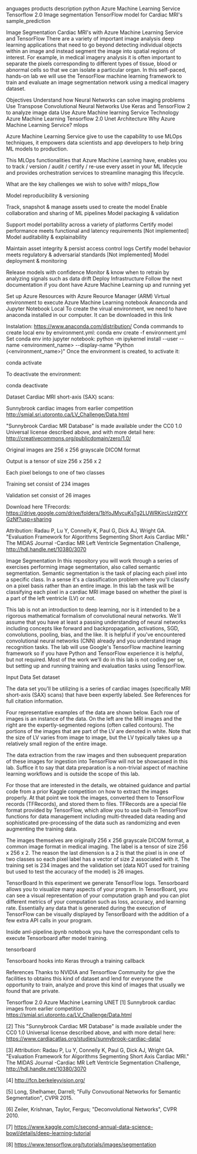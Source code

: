 anguages	products	description
python
Azure Machine Learning Service
Tensorflow 2.0
Image segmentation TensorFlow model for Cardiac MRI's
sample_prediction

Image Segmentation Cardiac MRI's with Azure Machine Learning Service and TensorFlow
There are a variety of important image analysis deep learning applications that need to go beyond detecting individual objects within an image and instead segment the image into spatial regions of interest. For example, in medical imagery analysis it is often important to separate the pixels corresponding to different types of tissue, blood or abnormal cells so that we can isolate a particular organ. In this self-paced, hands-on lab we will use the TensorFlow machine learning framework to train and evaluate an image segmentation network using a medical imagery dataset.

Objectives
Understand how Neural Networks can solve imaging problems
Use Transpose Convolutional Neural Networks
Use Keras and TensorFlow 2 to analyze image data
Use Azure Machine learning Service
Technology
Azure Machine Learning
Tensorflow 2.0
Unet Architecture
Why Azure Machine Learning Service?
mlops

Azure Machine Learning Service give to use the capability to use MLOps techniques, it empowers data scientists and app developers to help bring ML models to production.

This MLOps functionalities that Azure Machine Learning have, enables you to track / version / audit / certify / re-use every asset in your ML lifecycle and provides orchestration services to streamline managing this lifecycle.

What are the key challenges we wish to solve with?
mlops_flow

Model reproducibility & versioning

Track, snapshot & manage assets used to create the model
Enable collaboration and sharing of ML pipelines
Model packaging & validation

Support model portability across a variety of platforms
Certify model performance meets functional and latency requirements
[Not implemented] Model auditability & explainability

Maintain asset integrity & persist access control logs
Certify model behavior meets regulatory & adversarial standards
[Not implemented] Model deployment & monitoring

Release models with confidence
Monitor & know when to retrain by analyzing signals such as data drift
Deploy Infrastructure
Follow the next documentation if you dont have Azure Machine Learning up and running yet

Set up Azure Resources with Azure Reource Manager (ARM)
Virtual environment to execute Azure Machine Learning notebook
Ananconda and Jupyter Notebook Local
To create the virual environment, we need to have anaconda installed in our computer. It can be downloaded in this link

Instalation: https://www.anaconda.com/distribution/
Conda commands to create local env by environment.yml: conda env create -f environment.yml
Set conda env into jupyter notebook: python -m ipykernel install --user --name <environment_name> --display-name "Python (<environment_name>)"
Once the environment is created, to activate it:

conda activate <environment-name>

To deactivate the environment:

conda deactivate <environment-name>

Dataset
Cardiac MRI short-axis (SAX) scans:

Sunnybrook cardiac images from earlier competition http://smial.sri.utoronto.ca/LV_Challenge/Data.html

"Sunnybrook Cardiac MR Database" is made available under the CC0 1.0 Universal license described above, and with more detail here: http://creativecommons.org/publicdomain/zero/1.0/

Original images are 256 x 256 grayscale DICOM format

Output is a tensor of size 256 x 256 x 2

Each pixel belongs to one of two classes

Training set consist of 234 images

Validation set consist of 26 images

Download here TFrecords: https://drive.google.com/drive/folders/1bYoJMycuKsTg2LUWRKircUzjtQYYGzNf?usp=sharing

Attribution:
Radau P, Lu Y, Connelly K, Paul G, Dick AJ, Wright GA. "Evaluation Framework for Algorithms Segmenting Short Axis Cardiac MRI." The MIDAS Journal -Cardiac MR Left Ventricle Segmentation Challenge, http://hdl.handle.net/10380/3070

Image Segmentation
In this repository you will work through a series of exercises performing image segmentation, also called semantic segmentation. Semantic segmentation is the task of placing each pixel into a specific class. In a sense it's a classification problem where you'll classify on a pixel basis rather than an entire image. In this lab the task will be classifying each pixel in a cardiac MRI image based on whether the pixel is a part of the left ventricle (LV) or not.

This lab is not an introduction to deep learning, nor is it intended to be a rigorous mathematical formalism of convolutional neural networks. We'll assume that you have at least a passing understanding of neural networks including concepts like forward and backpropagation, activations, SGD, convolutions, pooling, bias, and the like. It is helpful if you've encountered convolutional neural networks (CNN) already and you understand image recognition tasks. The lab will use Google's TensorFlow machine learning framework so if you have Python and TensorFlow experience it is helpful, but not required. Most of the work we'll do in this lab is not coding per se, but setting up and running training and evaluation tasks using TensorFlow.

Input Data Set
dataset

The data set you'll be utilizing is a series of cardiac images (specifically MRI short-axis (SAX) scans) that have been expertly labeled. See References for full citation information.

Four representative examples of the data are shown below. Each row of images is an instance of the data. On the left are the MRI images and the right are the expertly-segmented regions (often called contours). The portions of the images that are part of the LV are denoted in white. Note that the size of LV varies from image to image, but the LV typically takes up a relatively small region of the entire image.

The data extraction from the raw images and then subsequent preparation of these images for ingestion into TensorFlow will not be showcased in this lab. Suffice it to say that data preparation is a non-trivial aspect of machine learning workflows and is outside the scope of this lab.

For those that are interested in the details, we obtained guidance and partial code from a prior Kaggle competition on how to extract the images properly. At that point we took the images, converted them to TensorFlow records (TFRecords), and stored them to files. TFRecords are a special file format provided by TensorFlow, which allow you to use built-in TensorFlow functions for data management including multi-threaded data reading and sophisticated pre-processing of the data such as randomizing and even augmenting the training data.

The images themselves are originally 256 x 256 grayscale DICOM format, a common image format in medical imaging. The label is a tensor of size 256 x 256 x 2. The reason the last dimension is a 2 is that the pixel is in one of two classes so each pixel label has a vector of size 2 associated with it. The training set is 234 images and the validation set (data NOT used for training but used to test the accuracy of the model) is 26 images.

TensorBoard
In this experiment we generate TensorFlow logs. Tensorboard allows you to visualize many aspects of your program. In TensorBoard, you can see a visual representation of your computation graph and you can plot different metrics of your computation such as loss, accuracy, and learning rate. Essentially any data that is generated during the execution of TensorFlow can be visually displayed by TensorBoard with the addition of a few extra API calls in your program.

Inside aml-pipeline.ipynb notebook you have the correspondant cells to execute Tensorboard after model training.

tensorboard

Tensorboard hooks into Keras through a training callback


References
Thanks to NVIDIA and Tensorflow Community for give the facilities to obtains this kind of dataset and lend for everyone the opportunity to train, analyze and prove this kind of images that usually we found that are private.

Tensorflow 2.0
Azure Machine Learning
UNET
[1] Sunnybrook cardiac images from earlier competition https://smial.sri.utoronto.ca/LV_Challenge/Data.html

[2] This "Sunnybrook Cardiac MR Database" is made available under the CC0 1.0 Universal license described above, and with more detail here: https://www.cardiacatlas.org/studies/sunnybrook-cardiac-data/

[3] Attribution: Radau P, Lu Y, Connelly K, Paul G, Dick AJ, Wright GA. "Evaluation Framework for Algorithms Segmenting Short Axis Cardiac MRI." The MIDAS Journal -Cardiac MR Left Ventricle Segmentation Challenge, http://hdl.handle.net/10380/3070

[4] http://fcn.berkeleyvision.org/

[5] Long, Shelhamer, Darrell; "Fully Convoutional Networks for Semantic Segmentation", CVPR 2015.

[6] Zeiler, Krishnan, Taylor, Fergus; "Deconvolutional Networks", CVPR 2010.

[7] https://www.kaggle.com/c/second-annual-data-science-bowl/details/deep-learning-tutorial

[8] https://www.tensorflow.org/tutorials/images/segmentation
